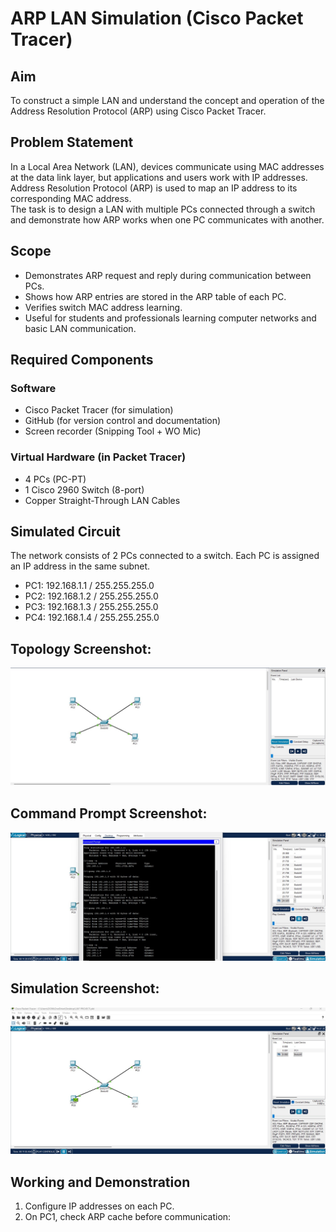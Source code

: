 # ARP LAN Simulation (Cisco Packet Tracer)

## Aim
To construct a simple LAN and understand the concept and operation of the Address Resolution Protocol (ARP) using Cisco Packet Tracer.

## Problem Statement
In a Local Area Network (LAN), devices communicate using MAC addresses at the data link layer, but applications and users work with IP addresses. Address Resolution Protocol (ARP) is used to map an IP address to its corresponding MAC address.  
The task is to design a LAN with multiple PCs connected through a switch and demonstrate how ARP works when one PC communicates with another.

## Scope
- Demonstrates ARP request and reply during communication between PCs.  
- Shows how ARP entries are stored in the ARP table of each PC.  
- Verifies switch MAC address learning.  
- Useful for students and professionals learning computer networks and basic LAN communication.  

## Required Components
### Software
- Cisco Packet Tracer (for simulation)  
- GitHub (for version control and documentation)  
- Screen recorder (Snipping Tool + WO Mic)  

### Virtual Hardware (in Packet Tracer)
- 4 PCs (PC-PT)  
- 1 Cisco 2960 Switch (8-port)  
- Copper Straight-Through LAN Cables  

## Simulated Circuit
The network consists of 2 PCs connected to a switch. Each PC is assigned an IP address in the same subnet.  

- PC1: 192.168.1.1 / 255.255.255.0  
- PC2: 192.168.1.2 / 255.255.255.0  
- PC3: 192.168.1.3 / 255.255.255.0
- PC4: 192.168.1.4 / 255.255.255.0  


## Topology Screenshot:

![Topology](SCREENSHOTS/TOPOLOGY.jpg)


## Command Prompt Screenshot:

![CISCO Command Prompt](SCREENSHOTS/CommandPrompt.jpg)


## Simulation Screenshot:

![Packet Transmission](SCREENSHOTS/PacketTransmission.jpg)


## Working and Demonstration
1. Configure IP addresses on each PC.  
2. On PC1, check ARP cache before communication:  
